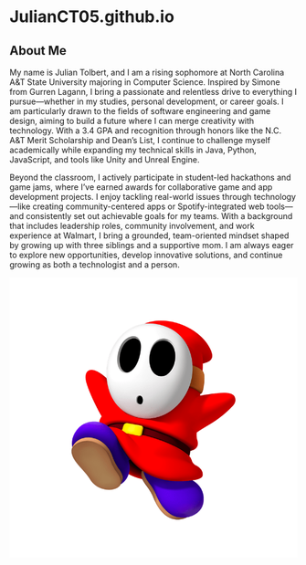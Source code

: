 # JulianCT05.github.io

<h2> About Me</h2>
<p> My name is Julian Tolbert, and I am a rising sophomore at North Carolina A&T State University majoring in Computer Science. Inspired by Simone from Gurren Lagann, I bring a passionate and relentless drive to everything I pursue—whether in my studies, personal development, or career goals. I am particularly drawn to the fields of software engineering and game design, aiming to build a future where I can merge creativity with technology. With a 3.4 GPA and recognition through honors like the N.C. A&T Merit Scholarship and Dean’s List, I continue to challenge myself academically while expanding my technical skills in Java, Python, JavaScript, and tools like Unity and Unreal Engine.

Beyond the classroom, I actively participate in student-led hackathons and game jams, where I’ve earned awards for collaborative game and app development projects. I enjoy tackling real-world issues through technology—like creating community-centered apps or Spotify-integrated web tools—and consistently set out achievable goals for my teams. With a background that includes leadership roles, community involvement, and work experience at Walmart, I bring a grounded, team-oriented mindset shaped by growing up with three siblings and a supportive mom. I am always eager to explore new opportunities, develop innovative solutions, and continue growing as both a technologist and a person.</p>
<img src="shyguy.png">
